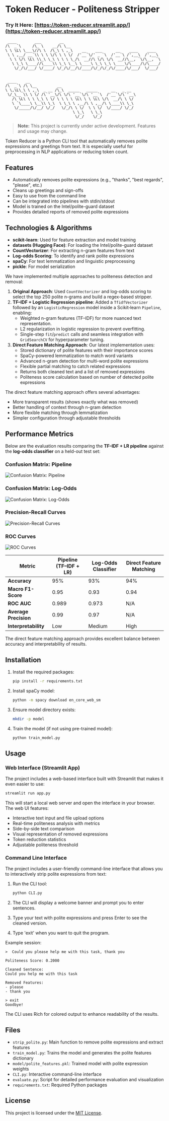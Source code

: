# Token Reducer - Politeness Stripper

### Try It Here: [https://token-reducer.streamlit.app/](https://token-reducer.streamlit.app/)

```
 ____        ___        __                                           
/\  _`\     /\_ \    __/\ \__                                        
\ \ \L\ \___\//\ \  /\_\ \ ,_\    __    ___      __    ____    ____  
 \ \ ,__/ __`\\ \ \ \/\ \ \ \/  /'__`\/' _ `\  /'__`\ /',__\  /',__\ 
  \ \ \/\ \L\ \\_\ \_\ \ \ \ \_/\  __//\ \/\ \/\  __//\__, `\/\__, `\
   \ \_\ \____//\____\\ \_\ \__\ \____\ \_\ \_\ \____\/\____/\/\____/
    \/_/\/___/ \/____/ \/_/\/__/\/____/\/_/\/_/\/____/\/___/  \/___/ 
                                                                     
                                                                     
 ____    __                                               
/\  _`\ /\ \__         __                                 
\ \,\L\_\ \ ,_\  _ __ /\_\  _____   _____      __   _ __  
 \/_\__ \\ \ \/ /\`'__\/\ \/\ '__`\/\ '__`\  /'__`\/\`'__\
   /\ \L\ \ \ \_\ \ \/ \ \ \ \ \L\ \ \ \L\ \/\  __/\ \ \/ 
   \ `\____\ \__\\ \_\  \ \_\ \ ,__/\ \ ,__/\ \____\\ \_\ 
    \/_____/\/__/ \/_/   \/_/\ \ \/  \ \ \/  \/____/ \/_/ 
                              \ \_\   \ \_\               
                               \/_/    \/_/               
```

> **Note:** This project is currently under active development. Features and usage may change.

Token Reducer is a Python CLI tool that automatically removes polite expressions and greetings from text. It is especially useful for preprocessing in NLP applications or reducing token count.

## Features

- Automatically removes polite expressions (e.g., "thanks", "best regards", "please", etc.)
- Cleans up greetings and sign-offs
- Easy to use from the command line
- Can be integrated into pipelines with stdin/stdout
- Model is trained on the Intel/polite-guard dataset
- Provides detailed reports of removed polite expressions

## Technologies & Algorithms

- **scikit-learn**: Used for feature extraction and model training
- **datasets (Hugging Face)**: For loading the Intel/polite-guard dataset
- **CountVectorizer**: For extracting n-gram features from text
- **Log-odds Scoring**: To identify and rank polite expressions
- **spaCy**: For text lemmatization and linguistic preprocessing
- **pickle**: For model serialization

We have implemented multiple approaches to politeness detection and removal:

1. **Original Approach**: Used `CountVectorizer` and log-odds scoring to select the top 250 polite n-grams and build a regex-based stripper.
2. **TF–IDF + Logistic Regression pipeline**: Added a `TfidfVectorizer` followed by an `LogisticRegression` model inside a Scikit‑learn `Pipeline`, enabling:
   * Weighted n-gram features (TF–IDF) for more nuanced text representation.
   * L2 regularization in logistic regression to prevent overfitting.
   * Single-step `fit`/`predict` calls and seamless integration with `GridSearchCV` for hyperparameter tuning.
3. **Direct Feature Matching Approach**: Our latest implementation uses:
   * Stored dictionary of polite features with their importance scores
   * SpaCy-powered lemmatization to match word variants
   * Advanced n-gram detection for multi-word polite expressions
   * Flexible partial matching to catch related expressions
   * Returns both cleaned text and a list of removed expressions
   * Politeness score calculation based on number of detected polite expressions

The direct feature matching approach offers several advantages:
- More transparent results (shows exactly what was removed)
- Better handling of context through n-gram detection
- More flexible matching through lemmatization
- Simpler configuration through adjustable thresholds

## Performance Metrics

Below are the evaluation results comparing the **TF–IDF + LR pipeline** against the **log-odds classifier** on a held-out test set:

### Confusion Matrix: Pipeline

![Confusion Matrix: Pipeline](<assets/confusion matrix pipeline.png>)

### Confusion Matrix: Log-Odds

![Confusion Matrix: Log-Odds](<assets/confusion matrix log odds.png>)

### Precision-Recall Curves

![Precision-Recall Curves](<assets/precision recall curves.png>)

### ROC Curves

![ROC Curves](<assets/ROC curves.png>)

| Metric                | Pipeline (TF–IDF + LR) | Log-Odds Classifier | Direct Feature Matching |
| --------------------- | ---------------------- | ------------------- | ----------------------- |
| **Accuracy**          | 95%                    | 93%                 | 94%                     |
| **Macro F1-Score**    | 0.95                   | 0.93                | 0.94                    |
| **ROC AUC**           | 0.989                  | 0.973               | N/A                     |
| **Average Precision** | 0.99                   | 0.97                | N/A                     |
| **Interpretability**  | Low                    | Medium              | High                    |

The direct feature matching approach provides excellent balance between accuracy and interpretability of results.

## Installation

1. Install the required packages:
   ```bash
   pip install -r requirements.txt
   ```
2. Install spaCy model:
   ```bash
   python -m spacy download en_core_web_sm
   ```
3. Ensure model directory exists:
   ```bash
   mkdir -p model
   ```
4. Train the model (if not using pre-trained model):
   ```bash
   python train_model.py
   ```

## Usage

### Web Interface (Streamlit App)

The project includes a web-based interface built with Streamlit that makes it even easier to use:

```bash
streamlit run app.py
```

This will start a local web server and open the interface in your browser. The web UI features:

- Interactive text input and file upload options
- Real-time politeness analysis with metrics
- Side-by-side text comparison
- Visual representation of removed expressions
- Token reduction statistics
- Adjustable politeness threshold

### Command Line Interface

The project includes a user-friendly command-line interface that allows you to interactively strip polite expressions from text:

1. Run the CLI tool:
   ```bash
   python CLI.py
   ```

2. The CLI will display a welcome banner and prompt you to enter sentences.

3. Type your text with polite expressions and press Enter to see the cleaned version.

4. Type 'exit' when you want to quit the program.

Example session:
```
>  Could you please help me with this task, thank you

Politeness Score: 0.2000

Cleaned Sentence:
Could you help me with this task

Removed Features:
- please
- thank you

> exit
Goodbye!
```

The CLI uses Rich for colored output to enhance readability of the results.

## Files
* `strip_polite.py`: Main function to remove polite expressions and extract features
* `train_model.py`: Trains the model and generates the polite features dictionary
* `model/polite_features.pkl`: Trained model with polite expression weights
* `CLI.py`: Interactive command-line interface
* `evaluate.py`: Script for detailed performance evaluation and visualization
* `requirements.txt`: Required Python packages

## License
This project is licensed under the [MIT License](LICENSE).
